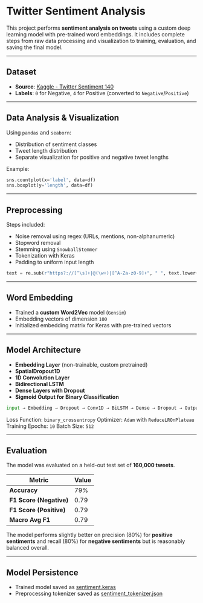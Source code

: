 # Twitter Sentiment Analysis

This project performs **sentiment analysis on tweets** using a custom deep learning model with pre-trained word embeddings. It includes complete steps from raw data processing and visualization to training, evaluation, and saving the final model.

---

## Dataset

- **Source**: [Kaggle - Twitter Sentiment 140](https://www.kaggle.com/datasets/kazanova/sentiment140)
- **Labels**: `0` for Negative, `4` for Positive (converted to `Negative`/`Positive`)

---

## Data Analysis & Visualization

Using `pandas` and `seaborn`:

- Distribution of sentiment classes
- Tweet length distribution
- Separate visualization for positive and negative tweet lengths

Example:
```python
sns.countplot(x='label', data=df)
sns.boxplot(y='length', data=df)
````

---

## Preprocessing

Steps included:

* Noise removal using regex (URLs, mentions, non-alphanumeric)
* Stopword removal
* Stemming using `SnowballStemmer`
* Tokenization with Keras
* Padding to uniform input length

```python
text = re.sub(r"https?://[^\s]+|@(\w+)|[^A-Za-z0-9]+", " ", text.lower())
```

---

## Word Embedding

* Trained a **custom Word2Vec** model (`Gensim`)
* Embedding vectors of dimension `100`
* Initialized embedding matrix for Keras with pre-trained vectors

---

## Model Architecture

* **Embedding Layer** (non-trainable, custom pretrained)
* **SpatialDropout1D**
* **1D Convolution Layer**
* **Bidirectional LSTM**
* **Dense Layers with Dropout**
* **Sigmoid Output for Binary Classification**

```python
input → Embedding → Dropout → Conv1D → BiLSTM → Dense → Dropout → Output
```

Loss Function: `binary_crossentropy`
Optimizer: `Adam` with `ReduceLROnPlateau`
Training Epochs: `10`
Batch Size: `512`

---

## Evaluation

The model was evaluated on a held-out test set of **160,000 tweets**.

| Metric                  | Value |
| ----------------------- | ----- |
| **Accuracy**            | 79%   |
| **F1 Score (Negative)** | 0.79  |
| **F1 Score (Positive)** | 0.79  |
| **Macro Avg F1**        | 0.79  |

The model performs slightly better on precision (80%) for **positive sentiments** and recall (80%) for **negative sentiments** but is reasonably balanced overall.

---

## Model Persistence

* Trained model saved as [sentiment.keras](https://drive.google.com/file/d/1OHsgdtEkXHC5gVYta8UlMZx5bnzkWbnO/view?usp=drive_link)
* Preprocessing tokenizer saved as [sentiment_tokenizer.json](https://drive.google.com/file/d/1-2RLxOq84cIcUG8-xZAdISHh7hGnubL1/view?usp=drive_link)
